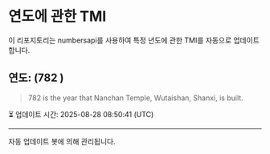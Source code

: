 
# 연도에 관한 TMI

이 리포지토리는 numbersapi를 사용하여 특정 년도에 관한 TMI를 자동으로 업데이트합니다.

## 연도: (782 )
> 782 is the year that Nanchan Temple, Wutaishan, Shanxi, is built.

⏳ 업데이트 시간: 2025-08-28 08:50:41 (UTC)

---
자동 업데이트 봇에 의해 관리됩니다.
